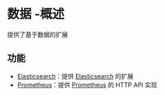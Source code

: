 ﻿# 数据 -概述

提供了基于数据的扩展

## 功能

* [Elasticsearch](/framework/utils/data/elasticsearch)：提供 [Elasticsearch](https://github.com/elastic/elasticsearch) 的扩展
* [Prometheus](/framework/utils/data/prometheus)：提供 [Prometheus](https://prometheus.io/docs/prometheus/latest/querying/api/) 的 HTTP API 实现